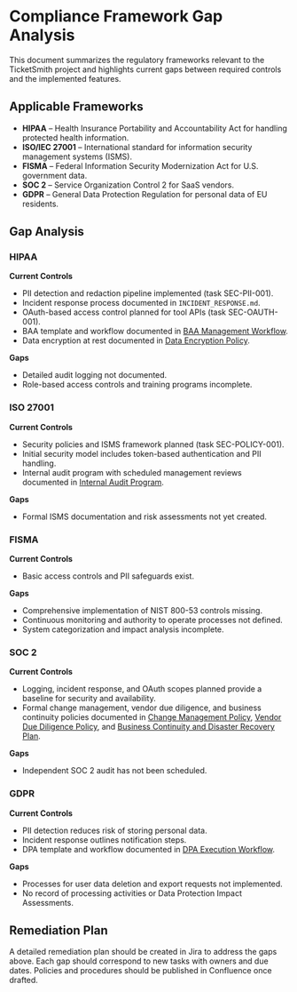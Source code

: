 # Compliance Framework Gap Analysis

This document summarizes the regulatory frameworks relevant to the TicketSmith project and highlights current gaps between required controls and the implemented features.

## Applicable Frameworks
- **HIPAA** – Health Insurance Portability and Accountability Act for handling protected health information.
- **ISO/IEC 27001** – International standard for information security management systems (ISMS).
- **FISMA** – Federal Information Security Modernization Act for U.S. government data.
- **SOC 2** – Service Organization Control 2 for SaaS vendors.
- **GDPR** – General Data Protection Regulation for personal data of EU residents.

## Gap Analysis

### HIPAA
**Current Controls**
- PII detection and redaction pipeline implemented (task SEC-PII-001).
- Incident response process documented in `INCIDENT_RESPONSE.md`.
- OAuth-based access control planned for tool APIs (task SEC-OAUTH-001).
- BAA template and workflow documented in [BAA Management Workflow](policies/BAA_WORKFLOW.md).
- Data encryption at rest documented in [Data Encryption Policy](policies/DATA_ENCRYPTION_POLICY.md).

**Gaps**
- Detailed audit logging not documented.
- Role-based access controls and training programs incomplete.

### ISO 27001
**Current Controls**
- Security policies and ISMS framework planned (task SEC-POLICY-001).
- Initial security model includes token-based authentication and PII handling.
- Internal audit program with scheduled management reviews documented in
  [Internal Audit Program](policies/INTERNAL_AUDIT_PROGRAM.md).

**Gaps**
- Formal ISMS documentation and risk assessments not yet created.

### FISMA
**Current Controls**
- Basic access controls and PII safeguards exist.

**Gaps**
- Comprehensive implementation of NIST 800-53 controls missing.
- Continuous monitoring and authority to operate processes not defined.
- System categorization and impact analysis incomplete.

### SOC 2
**Current Controls**
- Logging, incident response, and OAuth scopes planned provide a baseline for security and availability.
- Formal change management, vendor due diligence, and business continuity policies documented in
  [Change Management Policy](policies/CHANGE_MANAGEMENT_POLICY.md),
  [Vendor Due Diligence Policy](policies/VENDOR_DUE_DILIGENCE_POLICY.md), and
  [Business Continuity and Disaster Recovery Plan](policies/BUSINESS_CONTINUITY_PLAN.md).

**Gaps**
- Independent SOC 2 audit has not been scheduled.

### GDPR
**Current Controls**
- PII detection reduces risk of storing personal data.
- Incident response outlines notification steps.
- DPA template and workflow documented in [DPA Execution Workflow](policies/DPA_WORKFLOW.md).

**Gaps**
- Processes for user data deletion and export requests not implemented.
- No record of processing activities or Data Protection Impact Assessments.

## Remediation Plan
A detailed remediation plan should be created in Jira to address the gaps above. Each gap should correspond to new tasks with owners and due dates. Policies and procedures should be published in Confluence once drafted.
